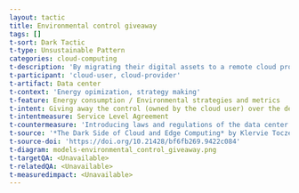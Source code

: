 ```yaml
---
layout: tactic
title: Environmental control giveaway
tags: []
t-sort: Dark Tactic
t-type: Unsustainable Pattern
categories: cloud-computing
t-description: 'By migrating their digital assets to a remote cloud provider, cloud users effectively give away the control over the definition of their energy consumption strategies. Cloud providers have hence the responsibility to demonstrate to their customers, how they enable which strategies; and the extent to which their assets contribute by providing significant SLAs and metrics/indicators that cloud users can use e.g., for decision making. At the same time, cloud providers acquire the power to decide to invest in such strategies, or not. Unfortunately, by feeding myths about the energy optimizations automatically coming with economies of scale, energy control results to be regularly misused.'
t-participant: 'cloud-user, cloud-provider'
t-artifact: Data center
t-context: 'Energy opimization, strategy making'
t-feature: Energy consumption / Environmental strategies and metrics
t-intent: Giving away the control (owned by the cloud user) over the definition of environmental / energy consumption strategies and metrics
t-intentmeasure: Service Level Agreement
t-countermeasure: 'Introducing laws and regulations of the data center industry, e.g., awarding tax reductions against quantified energy optimizations; or following systematic cloud migration models and frameworks that help users analyze e.g., how detailed the SLAs are wrt. energy consumption.'
t-source: '*The Dark Side of Cloud and Edge Computing* by Klervie Toczé, Maël Madon, Muriel Garcia and Patricia Lago'
t-source-doi: 'https://doi.org/10.21428/bf6fb269.9422c084'
t-diagram: models-environmental_control_giveaway.png
t-targetQA: <Unavailable>
t-relatedQA: <Unavailable>
t-measuredimpact: <Unavailable>
---
```

